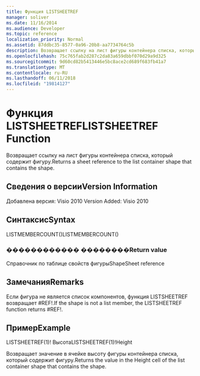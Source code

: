 ```yaml
---
title: Функция LISTSHEETREF
manager: soliver
ms.date: 11/16/2014
ms.audience: Developer
ms.topic: reference
localization_priority: Normal
ms.assetid: 87ddbc35-8577-0a96-20b8-aa7734764c5b
description: Возвращает ссылку на лист фигуры контейнера списка, который содержит фигуру.
ms.openlocfilehash: 75c765fab2d287c2da83a659dbbf070d29a9d325
ms.sourcegitcommit: 9d60cd82b5413446e5bc8ace2cd689f683fb41a7
ms.translationtype: MT
ms.contentlocale: ru-RU
ms.lasthandoff: 06/11/2018
ms.locfileid: "19814127"
---
```

# <a name="listsheetref-function"></a><span data-ttu-id="f2791-103">Функция LISTSHEETREF</span><span class="sxs-lookup"><span data-stu-id="f2791-103">LISTSHEETREF Function</span></span>

<span data-ttu-id="f2791-104">Возвращает ссылку на лист фигуры контейнера списка, который содержит фигуру.</span><span class="sxs-lookup"><span data-stu-id="f2791-104">Returns a sheet reference to the list container shape that contains the shape.</span></span>
  
## <a name="version-information"></a><span data-ttu-id="f2791-105">Сведения о версии</span><span class="sxs-lookup"><span data-stu-id="f2791-105">Version Information</span></span>

<span data-ttu-id="f2791-106">Добавлена версия: Visio 2010
</span><span class="sxs-lookup"><span data-stu-id="f2791-106">Version Added: Visio 2010</span></span> 
  
## <a name="syntax"></a><span data-ttu-id="f2791-107">Синтаксис</span><span class="sxs-lookup"><span data-stu-id="f2791-107">Syntax</span></span>

<span data-ttu-id="f2791-108">LISTMEMBERCOUNT()</span><span class="sxs-lookup"><span data-stu-id="f2791-108">LISTMEMBERCOUNT()</span></span>
  
### <a name="return-value"></a><span data-ttu-id="f2791-109">������������ ��������</span><span class="sxs-lookup"><span data-stu-id="f2791-109">Return value</span></span>

<span data-ttu-id="f2791-110">Справочник по таблице свойств фигуры</span><span class="sxs-lookup"><span data-stu-id="f2791-110">ShapeSheet reference</span></span>
  
## <a name="remarks"></a><span data-ttu-id="f2791-111">Замечания</span><span class="sxs-lookup"><span data-stu-id="f2791-111">Remarks</span></span>

<span data-ttu-id="f2791-112">Если фигура не является список компонентов, функция LISTSHEETREF возвращает #REF!.</span><span class="sxs-lookup"><span data-stu-id="f2791-112">If the shape is not a list member, the LISTSHEETREF function returns #REF!.</span></span>
  
## <a name="example"></a><span data-ttu-id="f2791-113">Пример</span><span class="sxs-lookup"><span data-stu-id="f2791-113">Example</span></span>

<span data-ttu-id="f2791-114">LISTSHEETREF(1)! Высота</span><span class="sxs-lookup"><span data-stu-id="f2791-114">LISTSHEETREF(1)!Height</span></span> 
  
<span data-ttu-id="f2791-115">Возвращает значение в ячейке высоту фигуры контейнера списка, который содержит фигуру.</span><span class="sxs-lookup"><span data-stu-id="f2791-115">Returns the value in the Height cell of the list container shape that contains the shape.</span></span> 
  

